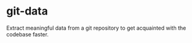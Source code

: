 # git-data
Extract meaningful data from a git repository to get acquainted with the codebase faster.
